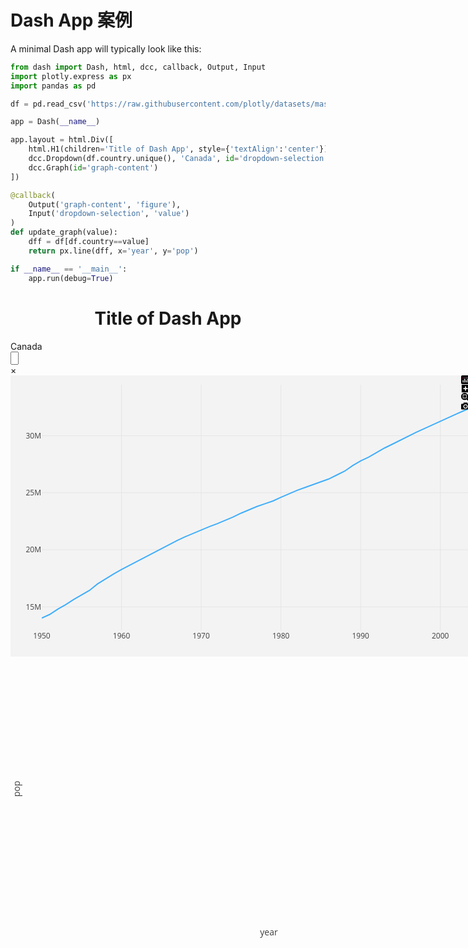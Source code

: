 # Dash App 案例

A minimal Dash app will typically look like this:



```python
from dash import Dash, html, dcc, callback, Output, Input
import plotly.express as px
import pandas as pd

df = pd.read_csv('https://raw.githubusercontent.com/plotly/datasets/master/gapminder_unfiltered.csv')

app = Dash(__name__)

app.layout = html.Div([
    html.H1(children='Title of Dash App', style={'textAlign':'center'}),
    dcc.Dropdown(df.country.unique(), 'Canada', id='dropdown-selection'),
    dcc.Graph(id='graph-content')
])

@callback(
    Output('graph-content', 'figure'),
    Input('dropdown-selection', 'value')
)
def update_graph(value):
    dff = df[df.country==value]
    return px.line(dff, x='year', y='pop')

if __name__ == '__main__':
    app.run(debug=True)

```


<div class="example-container"><div><h1 style="text-align: center;">Title of Dash App</h1><div id="dropdown-selection" class="dash-dropdown"><div class="Select has-value is-clearable is-searchable Select--single"><div class="Select-control"><div class="Select-multi-value-wrapper" id="react-select-20--value"><div class="Select-value"><span class="Select-value-label" role="option" aria-selected="true" id="react-select-20--value-item">Canada</span></div><div class="Select-input" style="display: inline-block;"><input autocomplete="off" aria-activedescendant="react-select-20--value" aria-expanded="false" aria-haspopup="false" aria-owns="" role="combobox" value="" style="box-sizing: content-box; width: 5px;"><div style="position: absolute; top: 0px; left: 0px; visibility: hidden; height: 0px; overflow: scroll; white-space: pre; font-size: 16px; font-family: &quot;Open Sans&quot;, sans-serif; font-weight: 400; font-style: normal; letter-spacing: normal; text-transform: none;"></div></div></div><span aria-label="Clear value" class="Select-clear-zone" title="Clear value"><span class="Select-clear">×</span></span><span class="Select-arrow-zone"><span class="Select-arrow"></span></span></div></div></div><div id="graph-content" class="dash-graph ddk-graph "><div></div><div class="js-plotly-plot" style="height: 100%; width: 100%;"><div class="plot-container plotly"><div class="user-select-none svg-container" style="position: relative; width: 777px; height: 450px;"><svg class="main-svg" xmlns="http://www.w3.org/2000/svg" xmlns:xlink="http://www.w3.org/1999/xlink" width="777" height="450" style="background: rgb(243, 243, 243);"><defs id="defs-30072a"><g class="clips"><clipPath id="clip30072axyplot" class="plotclip"><rect width="727" height="393"></rect></clipPath><clipPath class="axesclip" id="clip30072ax"><rect x="50" y="0" width="727" height="450"></rect></clipPath><clipPath class="axesclip" id="clip30072ay"><rect x="0" y="15" width="777" height="393"></rect></clipPath><clipPath class="axesclip" id="clip30072axy"><rect x="50" y="15" width="727" height="393"></rect></clipPath></g><g class="gradients"></g><g class="patterns"></g></defs><g class="bglayer"></g><g class="draglayer cursor-crosshair"><g class="xy"><rect class="nsewdrag drag" data-subplot="xy" x="50" y="15" width="727" height="393" style="fill: transparent; stroke-width: 0; pointer-events: all;"></rect><rect class="nwdrag drag cursor-nw-resize" data-subplot="xy" x="30" y="-5" width="20" height="20" style="fill: transparent; stroke-width: 0; pointer-events: all;"></rect><rect class="nedrag drag cursor-ne-resize" data-subplot="xy" x="777" y="-5" width="20" height="20" style="fill: transparent; stroke-width: 0; pointer-events: all;"></rect><rect class="swdrag drag cursor-sw-resize" data-subplot="xy" x="30" y="408" width="20" height="20" style="fill: transparent; stroke-width: 0; pointer-events: all;"></rect><rect class="sedrag drag cursor-se-resize" data-subplot="xy" x="777" y="408" width="20" height="20" style="fill: transparent; stroke-width: 0; pointer-events: all;"></rect><rect class="ewdrag drag cursor-ew-resize" data-subplot="xy" x="122.7" y="408.5" width="581.6" height="20" style="fill: transparent; stroke-width: 0; pointer-events: all;"></rect><rect class="wdrag drag cursor-w-resize" data-subplot="xy" x="50" y="408.5" width="72.7" height="20" style="fill: transparent; stroke-width: 0; pointer-events: all;"></rect><rect class="edrag drag cursor-e-resize" data-subplot="xy" x="704.3000000000001" y="408.5" width="72.7" height="20" style="fill: transparent; stroke-width: 0; pointer-events: all;"></rect><rect class="nsdrag drag cursor-ns-resize" data-subplot="xy" x="29.5" y="54.300000000000004" width="20" height="314.40000000000003" style="fill: transparent; stroke-width: 0; pointer-events: all;"></rect><rect class="sdrag drag cursor-s-resize" data-subplot="xy" x="29.5" y="368.7" width="20" height="39.300000000000004" style="fill: transparent; stroke-width: 0; pointer-events: all;"></rect><rect class="ndrag drag cursor-n-resize" data-subplot="xy" x="29.5" y="15" width="20" height="39.300000000000004" style="fill: transparent; stroke-width: 0; pointer-events: all;"></rect></g></g><g class="layer-below"><g class="imagelayer"></g><g class="shapelayer"></g></g><g class="cartesianlayer"><g class="subplot xy"><g class="layer-subplot"><g class="shapelayer"></g><g class="imagelayer"></g></g><g class="minor-gridlayer"><g class="x"></g><g class="y"></g></g><g class="gridlayer"><g class="x"><path class="xgrid crisp" transform="translate(177.54000000000002,0)" d="M0,15v393" style="stroke: rgb(229, 229, 229); stroke-opacity: 1; stroke-width: 1px;"></path><path class="xgrid crisp" transform="translate(305.09000000000003,0)" d="M0,15v393" style="stroke: rgb(229, 229, 229); stroke-opacity: 1; stroke-width: 1px;"></path><path class="xgrid crisp" transform="translate(432.63,0)" d="M0,15v393" style="stroke: rgb(229, 229, 229); stroke-opacity: 1; stroke-width: 1px;"></path><path class="xgrid crisp" transform="translate(560.1800000000001,0)" d="M0,15v393" style="stroke: rgb(229, 229, 229); stroke-opacity: 1; stroke-width: 1px;"></path><path class="xgrid crisp" transform="translate(687.72,0)" d="M0,15v393" style="stroke: rgb(229, 229, 229); stroke-opacity: 1; stroke-width: 1px;"></path></g><g class="y"><path class="ygrid crisp" transform="translate(0,370.31)" d="M50,0h727" style="stroke: rgb(229, 229, 229); stroke-opacity: 1; stroke-width: 1px;"></path><path class="ygrid crisp" transform="translate(0,279.05)" d="M50,0h727" style="stroke: rgb(229, 229, 229); stroke-opacity: 1; stroke-width: 1px;"></path><path class="ygrid crisp" transform="translate(0,187.79)" d="M50,0h727" style="stroke: rgb(229, 229, 229); stroke-opacity: 1; stroke-width: 1px;"></path><path class="ygrid crisp" transform="translate(0,96.53)" d="M50,0h727" style="stroke: rgb(229, 229, 229); stroke-opacity: 1; stroke-width: 1px;"></path></g></g><g class="zerolinelayer"></g><path class="xlines-below"></path><path class="ylines-below"></path><g class="overlines-below"></g><g class="xaxislayer-below"></g><g class="yaxislayer-below"></g><g class="overaxes-below"></g><g class="plot" transform="translate(50,15)" clip-path="url(#clip30072axyplot)"><g class="scatterlayer mlayer"><g class="trace scatter tracebb6f3c" style="stroke-miterlimit: 2; opacity: 0.8;"><g class="fills"></g><g class="errorbars"></g><g class="lines"><path class="js-line" d="M0,373.35L12.75,367.52L25.51,359.22L38.26,351.96L51.02,343.69L76.53,328.93L89.28,318.62L114.79,302.89L127.54,295.68L216.82,249.08L229.58,243.18L267.84,227.06L280.6,222.35L306.11,211.58L318.86,205.47L344.37,194.75L357.12,190.38L369.88,185.98L382.63,180.21L408.14,169.1L420.89,164.46L459.16,150.81L471.91,144.5L484.67,138.2L497.42,129.36L510.18,121.85L522.93,115.88L548.44,101.23L561.19,94.99L599.46,75.94L612.21,70.05L663.23,46.81L675.98,41.24L727,19.65" style="vector-effect: non-scaling-stroke; fill: none; stroke: rgb(17, 157, 255); stroke-opacity: 1; stroke-width: 2px; opacity: 1;"></path></g><g class="points"></g><g class="text"></g></g></g></g><g class="overplot"></g><path class="xlines-above crisp" d="M0,0" style="fill: none;"></path><path class="ylines-above crisp" d="M0,0" style="fill: none;"></path><g class="overlines-above"></g><g class="xaxislayer-above"><g class="xtick"><text text-anchor="middle" x="0" y="421" data-unformatted="1950" data-math="N" transform="translate(50,0)" style="font-family: &quot;Open Sans&quot;, sans-serif; font-size: 12px; fill: rgb(63, 63, 63); fill-opacity: 1; white-space: pre; opacity: 1;">1950</text></g><g class="xtick"><text text-anchor="middle" x="0" y="421" data-unformatted="1960" data-math="N" style="font-family: &quot;Open Sans&quot;, sans-serif; font-size: 12px; fill: rgb(63, 63, 63); fill-opacity: 1; white-space: pre; opacity: 1;" transform="translate(177.54000000000002,0)">1960</text></g><g class="xtick"><text text-anchor="middle" x="0" y="421" data-unformatted="1970" data-math="N" style="font-family: &quot;Open Sans&quot;, sans-serif; font-size: 12px; fill: rgb(63, 63, 63); fill-opacity: 1; white-space: pre; opacity: 1;" transform="translate(305.09000000000003,0)">1970</text></g><g class="xtick"><text text-anchor="middle" x="0" y="421" data-unformatted="1980" data-math="N" style="font-family: &quot;Open Sans&quot;, sans-serif; font-size: 12px; fill: rgb(63, 63, 63); fill-opacity: 1; white-space: pre; opacity: 1;" transform="translate(432.63,0)">1980</text></g><g class="xtick"><text text-anchor="middle" x="0" y="421" data-unformatted="1990" data-math="N" style="font-family: &quot;Open Sans&quot;, sans-serif; font-size: 12px; fill: rgb(63, 63, 63); fill-opacity: 1; white-space: pre; opacity: 1;" transform="translate(560.1800000000001,0)">1990</text></g><g class="xtick"><text text-anchor="middle" x="0" y="421" data-unformatted="2000" data-math="N" style="font-family: &quot;Open Sans&quot;, sans-serif; font-size: 12px; fill: rgb(63, 63, 63); fill-opacity: 1; white-space: pre; opacity: 1;" transform="translate(687.72,0)">2000</text></g></g><g class="yaxislayer-above"><g class="ytick"><text text-anchor="end" x="49" y="4.199999999999999" data-unformatted="15M" data-math="N" transform="translate(0,370.31)" style="font-family: &quot;Open Sans&quot;, sans-serif; font-size: 12px; fill: rgb(63, 63, 63); fill-opacity: 1; white-space: pre; opacity: 1;">15M</text></g><g class="ytick"><text text-anchor="end" x="49" y="4.199999999999999" data-unformatted="20M" data-math="N" style="font-family: &quot;Open Sans&quot;, sans-serif; font-size: 12px; fill: rgb(63, 63, 63); fill-opacity: 1; white-space: pre; opacity: 1;" transform="translate(0,279.05)">20M</text></g><g class="ytick"><text text-anchor="end" x="49" y="4.199999999999999" data-unformatted="25M" data-math="N" style="font-family: &quot;Open Sans&quot;, sans-serif; font-size: 12px; fill: rgb(63, 63, 63); fill-opacity: 1; white-space: pre; opacity: 1;" transform="translate(0,187.79)">25M</text></g><g class="ytick"><text text-anchor="end" x="49" y="4.199999999999999" data-unformatted="30M" data-math="N" style="font-family: &quot;Open Sans&quot;, sans-serif; font-size: 12px; fill: rgb(63, 63, 63); fill-opacity: 1; white-space: pre; opacity: 1;" transform="translate(0,96.53)">30M</text></g></g><g class="overaxes-above"></g></g></g><g class="polarlayer"></g><g class="smithlayer"></g><g class="ternarylayer"></g><g class="geolayer"></g><g class="funnelarealayer"></g><g class="pielayer"></g><g class="iciclelayer"></g><g class="treemaplayer"></g><g class="sunburstlayer"></g><g class="glimages"></g></svg><div class="gl-container"></div><svg class="main-svg" xmlns="http://www.w3.org/2000/svg" xmlns:xlink="http://www.w3.org/1999/xlink" width="777" height="450"><defs id="topdefs-30072a"><g class="clips"></g></defs><g class="indicatorlayer"></g><g class="layer-above"><g class="imagelayer"></g><g class="shapelayer"></g></g><g class="selectionlayer"></g><g class="infolayer"><g class="g-gtitle"></g><g class="g-xtitle" transform="translate(0,-3.3000000000000114)"><text class="xtitle" x="413.5" y="449.3" text-anchor="middle" data-unformatted="year" data-math="N" style="font-family: &quot;Open Sans&quot;, sans-serif; font-size: 14px; fill: rgb(63, 63, 63); opacity: 1; font-weight: normal; white-space: pre;">year</text></g><g class="g-ytitle" transform="translate(14.8623046875,0)"><text class="ytitle" transform="rotate(-90,0.13750000000000284,211.5)" x="0.13750000000000284" y="211.5" text-anchor="middle" data-unformatted="pop" data-math="N" style="font-family: &quot;Open Sans&quot;, sans-serif; font-size: 14px; fill: rgb(63, 63, 63); opacity: 1; font-weight: normal; white-space: pre;">pop</text></g></g><g class="menulayer"></g><g class="zoomlayer"></g></svg><div class="modebar-container" style="position: absolute; top: 0px; right: 0px; height: 450px;"><div id="modebar-30072a" class="modebar modebar--hover ease-bg vertical"><div class="modebar-group"><a href="https://plotly.com/" target="_blank" data-title="Produced with Plotly.js (v2.20.0)" class="modebar-btn plotlyjsicon modebar-btn--logo"><svg xmlns="http://www.w3.org/2000/svg" viewBox="0 0 132 132" height="1em" width="1em"><defs> <style>  .cls-0{fill:#000;}  .cls-1{fill:#FFF;}  .cls-2{fill:#F26;}  .cls-3{fill:#D69;}  .cls-4{fill:#BAC;}  .cls-5{fill:#9EF;} </style></defs> <title>plotly-logomark</title> <g id="symbol">  <rect class="cls-0" x="0" y="0" width="132" height="132" rx="18" ry="18"></rect>  <circle class="cls-5" cx="102" cy="30" r="6"></circle>  <circle class="cls-4" cx="78" cy="30" r="6"></circle>  <circle class="cls-4" cx="78" cy="54" r="6"></circle>  <circle class="cls-3" cx="54" cy="30" r="6"></circle>  <circle class="cls-2" cx="30" cy="30" r="6"></circle>  <circle class="cls-2" cx="30" cy="54" r="6"></circle>  <path class="cls-1" d="M30,72a6,6,0,0,0-6,6v24a6,6,0,0,0,12,0V78A6,6,0,0,0,30,72Z"></path>  <path class="cls-1" d="M78,72a6,6,0,0,0-6,6v24a6,6,0,0,0,12,0V78A6,6,0,0,0,78,72Z"></path>  <path class="cls-1" d="M54,48a6,6,0,0,0-6,6v48a6,6,0,0,0,12,0V54A6,6,0,0,0,54,48Z"></path>  <path class="cls-1" d="M102,48a6,6,0,0,0-6,6v48a6,6,0,0,0,12,0V54A6,6,0,0,0,102,48Z"></path> </g></svg></a></div><div class="modebar-group"><a rel="tooltip" class="modebar-btn" data-title="Zoom in" data-attr="zoom" data-val="in" data-toggle="false" data-gravity="n"><svg viewBox="0 0 875 1000" class="icon" height="1em" width="1em"><path d="m1 787l0-875 875 0 0 875-875 0z m687-500l-187 0 0-187-125 0 0 187-188 0 0 125 188 0 0 187 125 0 0-187 187 0 0-125z" transform="matrix(1 0 0 -1 0 850)"></path></svg></a><a rel="tooltip" class="modebar-btn" data-title="Zoom out" data-attr="zoom" data-val="out" data-toggle="false" data-gravity="n"><svg viewBox="0 0 875 1000" class="icon" height="1em" width="1em"><path d="m0 788l0-876 875 0 0 876-875 0z m688-500l-500 0 0 125 500 0 0-125z" transform="matrix(1 0 0 -1 0 850)"></path></svg></a><a rel="tooltip" class="modebar-btn" data-title="Autoscale" data-attr="zoom" data-val="auto" data-toggle="false" data-gravity="n"><svg viewBox="0 0 1000 1000" class="icon" height="1em" width="1em"><path d="m250 850l-187 0-63 0 0-62 0-188 63 0 0 188 187 0 0 62z m688 0l-188 0 0-62 188 0 0-188 62 0 0 188 0 62-62 0z m-875-938l0 188-63 0 0-188 0-62 63 0 187 0 0 62-187 0z m875 188l0-188-188 0 0-62 188 0 62 0 0 62 0 188-62 0z m-125 188l-1 0-93-94-156 156 156 156 92-93 2 0 0 250-250 0 0-2 93-92-156-156-156 156 94 92 0 2-250 0 0-250 0 0 93 93 157-156-157-156-93 94 0 0 0-250 250 0 0 0-94 93 156 157 156-157-93-93 0 0 250 0 0 250z" transform="matrix(1 0 0 -1 0 850)"></path></svg></a><a rel="tooltip" class="modebar-btn" data-title="Reset axes" data-attr="zoom" data-val="reset" data-toggle="false" data-gravity="n"><svg viewBox="0 0 928.6 1000" class="icon" height="1em" width="1em"><path d="m786 296v-267q0-15-11-26t-25-10h-214v214h-143v-214h-214q-15 0-25 10t-11 26v267q0 1 0 2t0 2l321 264 321-264q1-1 1-4z m124 39l-34-41q-5-5-12-6h-2q-7 0-12 3l-386 322-386-322q-7-4-13-4-7 2-12 7l-35 41q-4 5-3 13t6 12l401 334q18 15 42 15t43-15l136-114v109q0 8 5 13t13 5h107q8 0 13-5t5-13v-227l122-102q5-5 6-12t-4-13z" transform="matrix(1 0 0 -1 0 850)"></path></svg></a></div><div class="modebar-group"><a rel="tooltip" class="modebar-btn active" data-title="Zoom" data-attr="dragmode" data-val="zoom" data-toggle="false" data-gravity="n"><svg viewBox="0 0 1000 1000" class="icon" height="1em" width="1em"><path d="m1000-25l-250 251c40 63 63 138 63 218 0 224-182 406-407 406-224 0-406-182-406-406s183-406 407-406c80 0 155 22 218 62l250-250 125 125z m-812 250l0 438 437 0 0-438-437 0z m62 375l313 0 0-312-313 0 0 312z" transform="matrix(1 0 0 -1 0 850)"></path></svg></a><a rel="tooltip" class="modebar-btn" data-title="Pan" data-attr="dragmode" data-val="pan" data-toggle="false" data-gravity="n"><svg viewBox="0 0 1000 1000" class="icon" height="1em" width="1em"><path d="m1000 350l-187 188 0-125-250 0 0 250 125 0-188 187-187-187 125 0 0-250-250 0 0 125-188-188 186-187 0 125 252 0 0-250-125 0 187-188 188 188-125 0 0 250 250 0 0-126 187 188z" transform="matrix(1 0 0 -1 0 850)"></path></svg></a></div><div class="modebar-group"><a rel="tooltip" class="modebar-btn" data-title="Download plot as a png" data-toggle="false" data-gravity="n"><svg viewBox="0 0 1000 1000" class="icon" height="1em" width="1em"><path d="m500 450c-83 0-150-67-150-150 0-83 67-150 150-150 83 0 150 67 150 150 0 83-67 150-150 150z m400 150h-120c-16 0-34 13-39 29l-31 93c-6 15-23 28-40 28h-340c-16 0-34-13-39-28l-31-94c-6-15-23-28-40-28h-120c-55 0-100-45-100-100v-450c0-55 45-100 100-100h800c55 0 100 45 100 100v450c0 55-45 100-100 100z m-400-550c-138 0-250 112-250 250 0 138 112 250 250 250 138 0 250-112 250-250 0-138-112-250-250-250z m365 380c-19 0-35 16-35 35 0 19 16 35 35 35 19 0 35-16 35-35 0-19-16-35-35-35z" transform="matrix(1 0 0 -1 0 850)"></path></svg></a></div></div></div><svg class="main-svg" xmlns="http://www.w3.org/2000/svg" xmlns:xlink="http://www.w3.org/1999/xlink" width="777" height="450"><g class="hoverlayer"></g></svg></div></div></div></div></div></div>



复制上述代码到一个新的Py文件`app.py`,在终端输入`python app.py`,得到一个http链接。

```
Dash is running on http://127.0.0.1:8050/

* Serving Flask app 'app' (lazy loading)
* Environment: production
  WARNING: This is a development server. Do not use it in a production deployment Use a production WSGI server instead.
* Debug mode: on
* Running on http://127.0.0.1:8050 (Press CTRL+C to quit)
```

也可以在Jupyter Notebook中运行上述代码。

下一小节将覆盖Dash的主要内容。

> These docs are a Dash app running on Dash Enterprise on Azure Kubernetes
> Service.
>
> Write, deploy, and scale Dash apps on a Dash Enterprise Kubernetes cluster.
>
> [Learn More](https://plotly.com/dash/?utm_medium=dash_docs&utm_content=minimal-app)| [Pricing](https://plotly.com/get-
> pricing/?utm_medium=dash_docs&utm_content=minimal-app) | [Dash Enterprise Demo](https://plotly.com/get-demo/?utm_medium=dash_docs&utm_content=minimal-
> app) | [Dash Enterprise Overview](https://plotly.com/dash/?utm_medium=dash_docs&utm_content=minimal-
> app)

